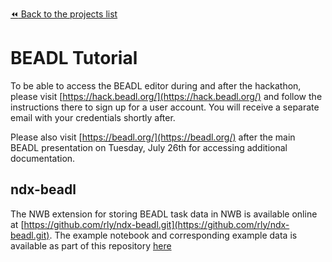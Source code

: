 [:rewind: Back to the projects list](../../README.md#ProjectsList)

# BEADL Tutorial

To be able to access the BEADL editor during and after the 
hackathon, please visit [https://hack.beadl.org/](https://hack.beadl.org/) and follow 
the instructions there to sign up for a user account. You will receive a separate 
email with your credentials shortly after.

Please also visit [https://beadl.org/](https://beadl.org/) after the main BEADL presentation 
on Tuesday, July 26th for accessing additional documentation.

## ndx-beadl

The NWB extension for storing BEADL task data in NWB is available online at
[https://github.com/rly/ndx-beadl.git](https://github.com/rly/ndx-beadl.git).
The example notebook and corresponding example data is available as part
of this repository [here](https://github.com/rly/ndx-beadl/blob/main/docs/tutorial_nwb_userdays_2022/beadl_example_nwb_userdays_2022.ipynb)




